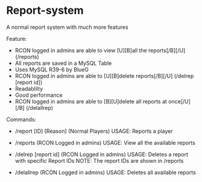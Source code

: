 # Report-system
A normal report system with much more features

Feature:

+ RCON logged in admins are able to view [U][B]all the reports[/B][/U] (/reports)
+ All reports are saved in a MySQL Table
+ Uses MySQL R39-6 by BlueG
+ RCON logged in admins are able to [U][B]delete reports[/B][/U] (/delrep [report id])
+ Readablilty
+ Good performance
+ RCON logged in admins are able to [B][U]delete all reports at once[/U][/B] (/delallrep)

Commands: 

+ /report [ID] [Reason] (Normal Players)
 USAGE: Reports a player

+ /reports (RCON Logged in admins)
 USAGE: View all the available reports

+ /delrep [report id] (RCON Logged in admins)
 USAGE: Deletes a report with specific Report IDs
NOTE: The report IDs are shown in /reports

+ /delallrep (RCON Logged in admins) 
 USAGE: Deletes all available reports
